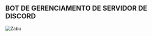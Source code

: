 ## BOT DE GERENCIAMENTO DE SERVIDOR DE DISCORD

![Zabu](https://cdn.discordapp.com/attachments/720813300568293409/1220966811919450172/image.png?ex=6610dcf4&is=65fe67f4&hm=b2aad9f10721dd4c32da4b29b58e50ae5de654d560eecb8bbacf084ac6bf7faa&)
